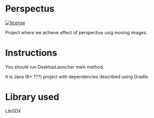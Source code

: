 # Perspectus
[![license](https://img.shields.io/badge/license-MIT-blue.svg)](LICENSE)

Project where we achieve effect of perspective usig moving images.

# Instructions

You should run DesktopLauncher main method.

It is Java (8+ ???) project with dependencies described using Gradle.

# Library used

LibGDX